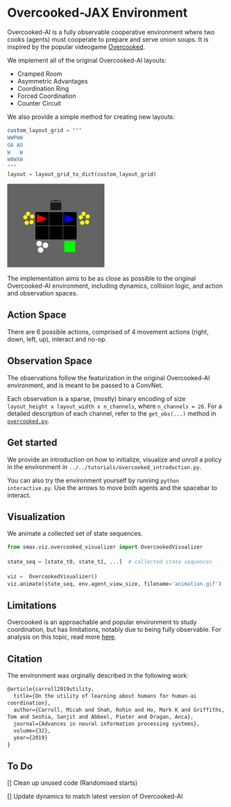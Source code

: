 # Overcooked-JAX Environment

Overcooked-AI is a fully observable cooperative environment where two cooks (agents) must cooperate to prepare and serve onion soups. It is inspired by the popular videogame [Overcooked](https://ghosttowngames.com/overcooked/).

We implement all of the original Overcooked-AI layouts:
* Cramped Room
* Asymmetric Advantages
* Coordination Ring
* Forced Coordination
* Counter Circuit

We also provide a simple method for creating new layouts:
```python
custom_layout_grid = """
WWPWW
OA AO
W   W
WBWXW
"""
layout = layout_grid_to_dict(custom_layout_grid)
```
![grid](docs/cramped_room.gif)

The implementation aims to be as close as possible to the original Overcooked-AI environment, including dynamics, collision logic, and action and observation spaces.

## Action Space
There are 6 possible actions, comprised of 4 movement actions (right, down, left, up), interact and no-op.

## Observation Space
The observations follow the featurization in the original Overcooked-AI environment, and is meant to be passed to a ConvNet.

Each observation is a sparse, (mostly) binary encoding of size `layout_height x layout_width x n_channels`, where `n_channels = 26`. 
For a detailed description of each channel, refer to the `get_obs(...)` method in [`overcooked.py`](overcooked.py).

## Get started
We provide an introduction on how to initialize, visualize and unroll a policy in the environment in `../../tutorials/overcooked_introduction.py`.

You can also try the environment yourself by running `python interactive.py`. Use the arrows to move both agents and the spacebar to interact.

## Visualization
We animate a collected set of state sequences.
```python
from smax.viz.overcooked_visualizer import OvercookedVisualizer

state_seq = [state_t0, state_t1, ...]  # collected state sequences

viz =  OvercookedVisualizer()
viz.animate(state_seq, env.agent_view_size, filename='animation.gif')

```

## Limitations
Overcooked is an approachable and popular environment to study coordination, but has limitations, notably due to being fully observable.
For analysis on this topic, read more [here](https://arxiv.org/abs/2306.09309).

## Citation
The environment was orginally described in the following work:
```
@article{carroll2019utility,
  title={On the utility of learning about humans for human-ai coordination},
  author={Carroll, Micah and Shah, Rohin and Ho, Mark K and Griffiths, Tom and Seshia, Sanjit and Abbeel, Pieter and Dragan, Anca},
  journal={Advances in neural information processing systems},
  volume={32},
  year={2019}
}
```

## To Do
[] Clean up unused code (Randomised starts)

[] Update dynamics to match latest version of Overcooked-AI
